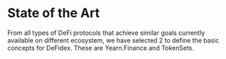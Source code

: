 # State of the Art
From all types of DeFi protocols that achieve similar goals currently available on different ecosystem, we have selected 2 to define the basic concepts for DeFidex. These are Yearn.Finance and TokenSets.